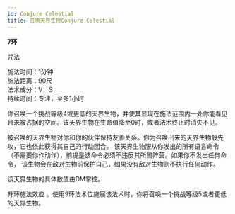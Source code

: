 ```yaml
---
id: Conjure Celestial
title: 召唤天界生物Conjure Celestial
---
```


**7环**

咒法

施法时间：1分钟  
施法距离：90尺  
法术成分：V，S  
持续时间：专注，至多1小时  


你召唤一个挑战等级4或更低的天界生物，并使其显现在施法范围内一处你能看见且未被占据的空间。该天界生物在生命值降至0时，或者法术终止时消失不见。


被召唤的天界生物对你和你的伙伴保持友善关系。你为召唤出来的天界生物骰先攻，它也依此获得其自己的行动回合。
该天界生物服从你发出的所有语言命令（不需要你作动作），前提是该命令必须不违反其所属阵营。如果你不发出任何命令，
该生物会在敌对生物前保护自己，如果没有敌对生物则不执行任何动作。


该天界生物的具体数值由DM掌控。

升环施法效应
。使用9环法术位施展该法术时，你将召唤一个挑战等级5或者更低的天界生物。
